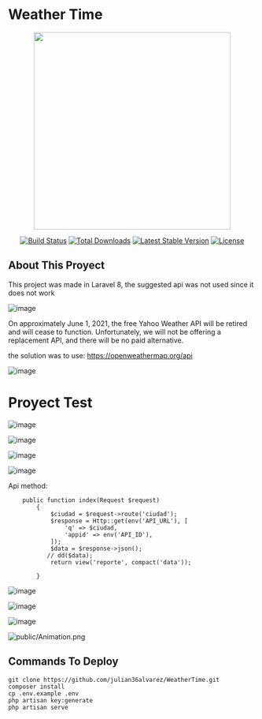 
# Weather Time

<p align="center"><a href="https://laravel.com" target="_blank"><img src="https://raw.githubusercontent.com/laravel/art/master/logo-lockup/5%20SVG/2%20CMYK/1%20Full%20Color/laravel-logolockup-cmyk-red.svg" width="400"></a></p>

<p align="center">
<a href="https://travis-ci.org/laravel/framework"><img src="https://travis-ci.org/laravel/framework.svg" alt="Build Status"></a>
<a href="https://packagist.org/packages/laravel/framework"><img src="https://img.shields.io/packagist/dt/laravel/framework" alt="Total Downloads"></a>
<a href="https://packagist.org/packages/laravel/framework"><img src="https://img.shields.io/packagist/v/laravel/framework" alt="Latest Stable Version"></a>
<a href="https://packagist.org/packages/laravel/framework"><img src="https://img.shields.io/packagist/l/laravel/framework" alt="License"></a>
</p>


## About This Proyect

This project was made in Laravel 8, the suggested api was not used since it does not work

![image](https://user-images.githubusercontent.com/31891276/129647791-d4522400-78fb-477e-b085-8e4c6258b98f.png)

On approximately June 1, 2021, the free Yahoo Weather API will be retired and will cease to function. Unfortunately, we will not be offering a replacement API, and there will be no paid alternative.

the solution was to use: https://openweathermap.org/api 


![image](https://user-images.githubusercontent.com/31891276/129647869-841a0d5c-322f-4e0b-988c-93edea39687a.png)


# Proyect Test

![image](https://user-images.githubusercontent.com/31891276/129647953-73bad2db-a11f-46a3-abde-200b8bf9348b.png)

![image](https://user-images.githubusercontent.com/31891276/129647981-e504019d-dc2e-4686-954a-3124dd386ba4.png)

![image](https://user-images.githubusercontent.com/31891276/129647989-74059c38-974c-44aa-add7-22e79271f03e.png)

![image](https://user-images.githubusercontent.com/31891276/129648020-9c484b87-2cb1-431e-9dda-75925df78290.png)

Api method:

        public function index(Request $request)
            {
                $ciudad = $request->route('ciudad');
                $response = Http::get(env('API_URL'), [
                    'q' => $ciudad,
                    'appid' => env('API_ID'),
                ]);
                $data = $response->json();
               // dd($data);
                return view('reporte', compact('data'));

            }

![image](https://user-images.githubusercontent.com/31891276/129648072-3ea287e5-2006-48ed-ba51-8d546d2c2cc3.png)

![image](https://user-images.githubusercontent.com/31891276/129648108-f1efd218-99d8-42ee-bfaa-19f7b341483a.png)


![image](https://user-images.githubusercontent.com/31891276/129648124-84d5faf8-3b05-4a2e-b1f7-0da444351fb4.png)

![public/Animation.png](src/entidades_debiles.png)

## Commands To Deploy

    git clone https://github.com/julian36alvarez/WeatherTime.git
    composer install
    cp .env.example .env
    php artisan key:generate
    php artisan serve
